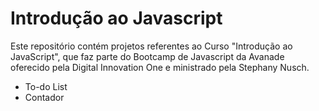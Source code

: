 # Introdução ao Javascript

Este repositório contém projetos referentes ao Curso "Introdução ao JavaScript", que faz parte do Bootcamp de Javascript da Avanade oferecido pela Digital Innovation One e ministrado pela Stephany Nusch.

- To-do List
- Contador